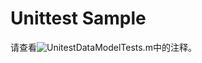 # Unittest Sample
请查看![UnitestDataModelTests.m](https://github.com/cosmade/unittest_sample/blob/master/UnitestSample/UnitestSampleTests/UnitestDataModelTests.m)中的注释。
